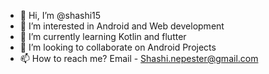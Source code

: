 - 👋 Hi, I’m @shashi15
- 👀 I’m interested in Android and Web development 
- 🌱 I’m currently learning Kotlin and flutter
- 💞️ I’m looking to collaborate on Android Projects
- 📫 How to reach me? Email - Shashi.nepester@gmail.com

<!---
shashi15/shashi15 is a ✨ special ✨ repository because its `README.md` (this file) appears on your GitHub profile.
You can click the Preview link to take a look at your changes.
--->
